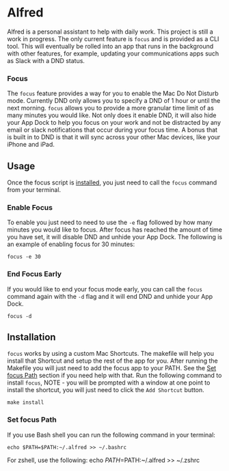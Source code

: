 # Alfred
Alfred is a personal assistant to help with daily work. This project is still a work in progress. The only current feature is `focus` and is provided as a CLI tool. This will eventually be rolled into an app that runs in the background with other features, for example, updating your communications apps such as Slack with a DND status.

### Focus
The `focus` feature provides a way for you to enable the Mac Do Not Disturb mode. Currently DND only allows you to specify a DND of 1 hour or until the next morning. `focus` allows you to provide a more granular time limit of as many minutes you would like. Not only does it enable DND, it will also hide your App Dock to help you focus on your work and not be distracted by any email or slack notifications that occur during your focus time. A bonus that is built in to DND is that it will sync across your other Mac devices, like your iPhone and iPad.

## Usage
Once the focus script is [installed](#installation), you just need to call the `focus` command from your terminal.
### Enable Focus
To enable you just need to need to use the `-e` flag followed by how many minutes you would like to focus. After focus has reached the amount of time you have set, it will disable DND and unhide your App Dock. The following is an example of enabling focus for 30 minutes:
```
focus -e 30
```
### End Focus Early
If you would like to end your focus mode early, you can call the `focus` command again with the `-d` flag and it will end DND and unhide your App Dock.
```
focus -d
```

## Installation
`focus` works by using a custom Mac Shortcuts. The makefile will help you install that Shortcut and setup the rest of the app for you. After running the Makefile you will just need to add the focus app to your PATH. See the [Set focus Path](#set-focus-path) section if you need help with that. Run the following command to install `focus`, NOTE - you will be prompted with a window at one point to install the shortcut, you will just need to click the `Add Shortcut` button.
```
make install
```

### Set focus Path
If you use Bash shell you can run the following command in your terminal:
```
echo $PATH=$PATH:~/.alfred >> ~/.bashrc
```
For zshell, use the following:
echo $PATH=$PATH:~/.alfred >> ~/.zshrc